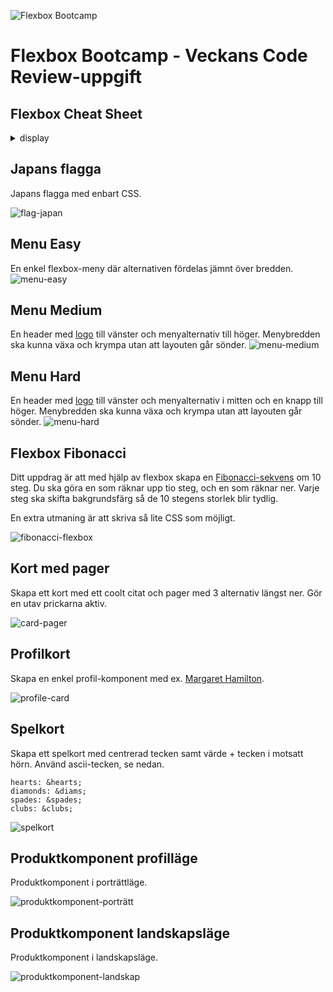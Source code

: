 ![Flexbox Bootcamp](poster.png)

# Flexbox Bootcamp - Veckans Code Review-uppgift

## Flexbox Cheat Sheet

<details>
  <summary>display</summary>
  * flex  
</details>

## Japans flagga

Japans flagga med enbart CSS.

![flag-japan](/01_flag-of-japan/screen.png)

## Menu Easy

En enkel flexbox-meny där alternativen fördelas jämnt över bredden.
![menu-easy](/02_menu-easy/screen.png)

## Menu Medium

En header med [logo](https://theme.zocom.io/assets/logo-black.svg) till vänster och menyalternativ till höger. Menybredden ska kunna växa och krympa utan att layouten går sönder.
![menu-medium](/03_menu-medium/screen.png)

## Menu Hard

En header med [logo](https://theme.zocom.io/assets/logo-black.svg) till vänster och menyalternativ i mitten och en knapp till höger. Menybredden ska kunna växa och krympa utan att layouten går sönder.
![menu-hard](/04_menu-hard/screen.png)

## Flexbox Fibonacci

Ditt uppdrag är att med hjälp av flexbox skapa en [Fibonacci-sekvens](https://en.wikipedia.org/wiki/Fibonacci_number) om 10 steg. Du ska göra en som räknar upp tio steg, och en som räknar ner. Varje steg ska skifta bakgrundsfärg så de 10 stegens storlek blir tydlig.

En extra utmaning är att skriva så lite CSS som möjligt.

![fibonacci-flexbox](/05_fibonacci-flexbox/screen.png)

## Kort med pager

Skapa ett kort med ett coolt citat och pager med 3 alternativ längst ner. Gör en utav prickarna aktiv.

![card-pager](/06_card-with-pager/screen.png)

## Profilkort

Skapa en enkel profil-komponent med ex. [Margaret Hamilton](https://upload.wikimedia.org/wikipedia/commons/thumb/6/68/Margaret_Hamilton_1995.jpg/571px-Margaret_Hamilton_1995.jpg).

![profile-card](/07_profile-card/screen.png)

## Spelkort

Skapa ett spelkort med centrerad tecken samt värde + tecken i motsatt hörn. Använd ascii-tecken, se nedan.

```
hearts: &hearts;
diamonds: &diams;
spades: &spades;
clubs: &clubs;
```

![spelkort](/08_playing-card/screen.png)

## Produktkomponent profilläge

Produktkomponent i porträttläge.

![produktkomponent-porträtt](/09_product-component-portrait/screen.png)

## Produktkomponent landskapsläge

Produktkomponent i landskapsläge.

![produktkomponent-landskap](/10_product-component-landscape/screen.png)
